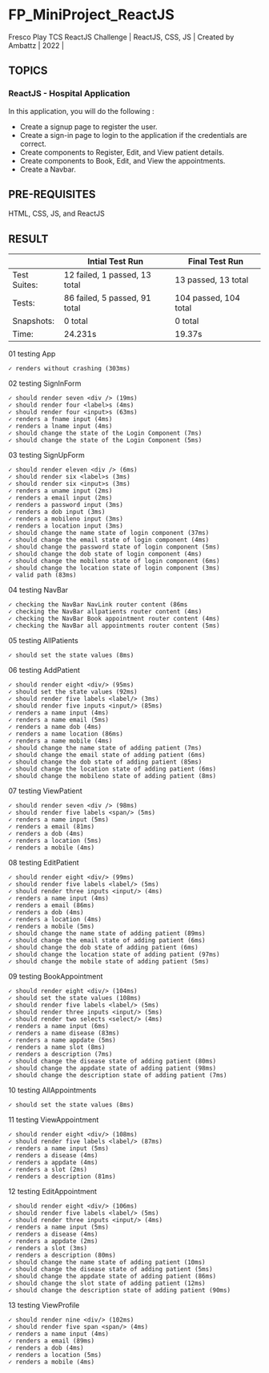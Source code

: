 # FP_MiniProject_ReactJS
Fresco Play TCS ReactJS Challenge | ReactJS, CSS, JS | Created by Ambattz | 2022 |

## TOPICS
### ReactJS - Hospital Application
In this application, you will do the following :

  * Create a signup page to register the user.
  * Create a sign-in page to login to the application if the credentials are correct.
  * Create components to Register, Edit, and View patient details.
  * Create components to Book, Edit, and View the appointments.
  * Create a Navbar.

## PRE-REQUISITES
HTML, CSS, JS, and ReactJS

## RESULT


|  | Intial Test Run | Final Test Run
------------- | ----------------------------- | ----------------------
Test Suites:  | 12 failed, 1 passed, 13 total | 13 passed, 13 total
Tests:        | 86 failed, 5 passed, 91 total | 104 passed, 104 total
Snapshots:    | 0 total                       | 0 total
Time:         | 24.231s                       | 19.37s

01 testing App

    ✓ renders without crashing (303ms)

02 testing SignInForm

    ✓ should render seven <div /> (19ms)
    ✓ should render four <label>s (4ms)
    ✓ should render four <input>s (63ms)
    ✓ renders a fname input (4ms)
    ✓ renders a lname input (4ms)
    ✓ should change the state of the Login Component (7ms)
    ✓ should change the state of the Login Component (5ms)

03 testing SignUpForm

    ✓ should render eleven <div /> (6ms)
    ✓ should render six <label>s (3ms)
    ✓ should render six <input>s (3ms)
    ✓ renders a uname input (2ms)
    ✓ renders a email input (2ms)
    ✓ renders a password input (3ms)
    ✓ renders a dob input (3ms)
    ✓ renders a mobileno input (3ms)
    ✓ renders a location input (3ms)
    ✓ should change the name state of login component (37ms)
    ✓ should change the email state of login component (4ms)
    ✓ should change the password state of login component (5ms)
    ✓ should change the dob state of login component (4ms)
    ✓ should change the mobileno state of login component (6ms)
    ✓ should change the location state of login component (3ms)
    ✓ valid path (83ms)

04 testing NavBar

    ✓ checking the NavBar NavLink router content (86ms
    ✓ checking the NavBar allpatients router content (4ms)
    ✓ checking the NavBar Book appointment router content (4ms)
    ✓ checking the NavBar all appointments router content (5ms)

05 testing AllPatients

    ✓ should set the state values (8ms)

06 testing AddPatient

    ✓ should render eight <div/> (95ms)
    ✓ should set the state values (92ms)
    ✓ should render five labels <label/> (3ms)
    ✓ should render five inputs <input/> (85ms)
    ✓ renders a name input (4ms)
    ✓ renders a name email (5ms)
    ✓ renders a name dob (4ms)
    ✓ renders a name location (86ms)
    ✓ renders a name mobile (4ms)
    ✓ should change the name state of adding patient (7ms)
    ✓ should change the email state of adding patient (6ms)
    ✓ should change the dob state of adding patient (85ms)
    ✓ should change the location state of adding patient (6ms)
    ✓ should change the mobileno state of adding patient (8ms)

07 testing ViewPatient

    ✓ should render seven <div /> (98ms)
    ✓ should render five labels <span/> (5ms)
    ✓ renders a name input (5ms)
    ✓ renders a email (81ms)
    ✓ renders a dob (4ms)
    ✓ renders a location (5ms)
    ✓ renders a mobile (4ms)

08 testing EditPatient

    ✓ should render eight <div/> (99ms)
    ✓ should render five labels <label/> (5ms)
    ✓ should render three inputs <input/> (4ms)
    ✓ renders a name input (4ms)
    ✓ renders a email (86ms)
    ✓ renders a dob (4ms)
    ✓ renders a location (4ms)
    ✓ renders a mobile (5ms)
    ✓ should change the name state of adding patient (89ms)
    ✓ should change the email state of adding patient (6ms)
    ✓ should change the dob state of adding patient (6ms)
    ✓ should change the location state of adding patient (97ms)
    ✓ should change the mobile state of adding patient (5ms)

09 testing BookAppointment

    ✓ should render eight <div/> (104ms)
    ✓ should set the state values (108ms)
    ✓ should render five labels <label/> (5ms)
    ✓ should render three inputs <input/> (5ms)
    ✓ should render two selects <select/> (4ms)
    ✓ renders a name input (6ms)
    ✓ renders a name disease (83ms)
    ✓ renders a name appdate (5ms)
    ✓ renders a name slot (8ms)
    ✓ renders a description (7ms)
    ✓ should change the disease state of adding patient (80ms)
    ✓ should change the appdate state of adding patient (98ms)
    ✓ should change the description state of adding patient (7ms)

10 testing AllAppointments

    ✓ should set the state values (8ms)

11 testing ViewAppointment

    ✓ should render eight <div/> (108ms)
    ✓ should render five labels <label/> (87ms)
    ✓ renders a name input (5ms)
    ✓ renders a disease (4ms)
    ✓ renders a appdate (4ms)
    ✓ renders a slot (2ms)
    ✓ renders a description (81ms)

12 testing EditAppointment

    ✓ should render eight <div/> (106ms)
    ✓ should render five labels <label/> (5ms)
    ✓ should render three inputs <input/> (4ms)
    ✓ renders a name input (5ms)
    ✓ renders a disease (4ms)
    ✓ renders a appdate (2ms)
    ✓ renders a slot (3ms)
    ✓ renders a description (80ms)
    ✓ should change the name state of adding patient (10ms)
    ✓ should change the disease state of adding patient (5ms)
    ✓ should change the appdate state of adding patient (86ms)
    ✓ should change the slot state of adding patient (12ms)
    ✓ should change the description state of adding patient (90ms)

13 testing ViewProfile

    ✓ should render nine <div/> (102ms)
    ✓ should render five span <span/> (4ms)
    ✓ renders a name input (4ms)
    ✓ renders a email (89ms)
    ✓ renders a dob (4ms)
    ✓ renders a location (5ms)
    ✓ renders a mobile (4ms)

